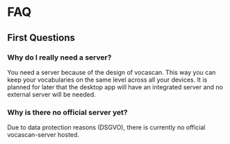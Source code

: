 # FAQ

## First Questions

### Why do I really need a server?

You need a server because of the design of vocascan. This way you can keep your vocabularies on the same level across
all your devices. It is planned for later that the desktop app will have an integrated server and no external server
will be needed.

### Why is there no official server yet?

Due to data protection reasons (DSGVO), there is currently no official vocascan-server hosted.
